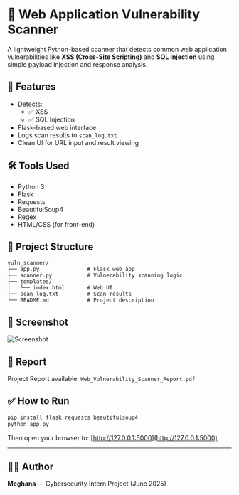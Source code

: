 # 🔐 Web Application Vulnerability Scanner

A lightweight Python-based scanner that detects common web application vulnerabilities like **XSS (Cross-Site Scripting)** and **SQL Injection** using simple payload injection and response analysis.

## 🚀 Features

- Detects:
  - ✅ XSS
  - ✅ SQL Injection
- Flask-based web interface
- Logs scan results to `scan_log.txt`
- Clean UI for URL input and result viewing

## 🛠️ Tools Used

- Python 3
- Flask
- Requests
- BeautifulSoup4
- Regex
- HTML/CSS (for front-end)

## 📂 Project Structure

```
vuln_scanner/
├── app.py               # Flask web app
├── scanner.py           # Vulnerability scanning logic
├── templates/
│   └── index.html       # Web UI
├── scan_log.txt         # Scan results
└── README.md            # Project description
```

## 📸 Screenshot

![Screenshot](screenshot.png) <!-- You can rename your UI screenshot to screenshot.png -->

## 📄 Report

Project Report available: `Web_Vulnerability_Scanner_Report.pdf`

## ✅ How to Run

```bash
pip install flask requests beautifulsoup4
python app.py
```

Then open your browser to: [http://127.0.0.1:5000](http://127.0.0.1:5000)

---

## 🙋‍♀️ Author

**Meghana** — Cybersecurity Intern Project (June 2025)
